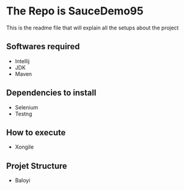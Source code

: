    # The Repo is SauceDemo95
   This is the readme file that will explain all the setups about the project
   
   ## Softwares required 
   * Intellij
   * JDK
   * Maven
   ## Dependencies to install
   * Selenium
   * Testng



  ## How to execute
   * Xongile


  ## Projet Structure
   * Baloyi




